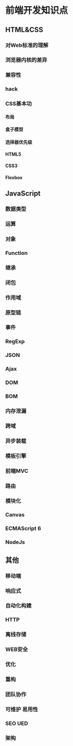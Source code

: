# 前端开发知识点

## HTML&CSS
### 对Web标准的理解

### 浏览器内核的差异

### 兼容性

### hack

### CSS基本功

#### 布局

#### 盒子模型

#### 选择器优先级

#### HTML5

#### CSS3

#### Flexbox

## JavaScript
### 数据类型

### 运算

### 对象

### Function

### 继承

### 闭包

### 作用域

### 原型链

### 事件

### RegExp

### JSON

### Ajax

### DOM

### BOM

### 内存泄漏

### 跨域

### 异步装载

### 模板引擎

### 前端MVC

### 路由

### 模块化

### Canvas

### ECMAScript 6

### NodeJs

## 其他
### 移动端

### 响应式

### 自动化构建

### HTTP

### 离线存储

### WEB安全

### 优化

### 重构

### 团队协作

### 可维护 易用性

### SEO UED

### 架构